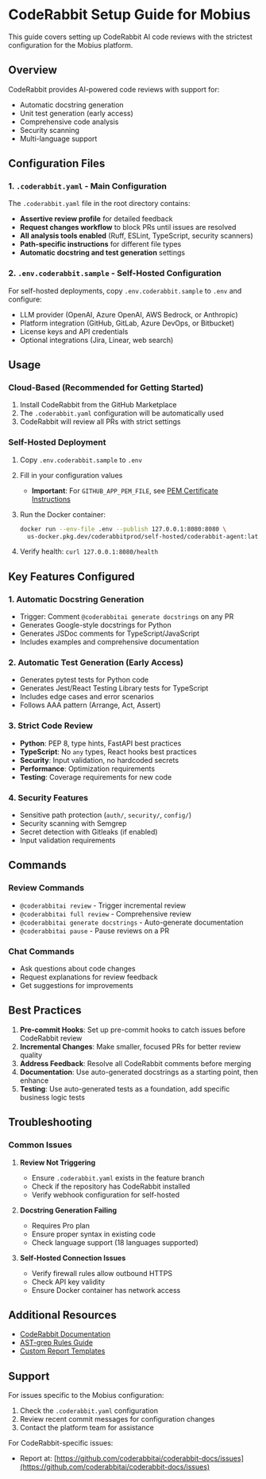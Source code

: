 # CodeRabbit Setup Guide for Mobius

This guide covers setting up CodeRabbit AI code reviews with the strictest
configuration for the Mobius platform.

## Overview

CodeRabbit provides AI-powered code reviews with support for:

- Automatic docstring generation
- Unit test generation (early access)
- Comprehensive code analysis
- Security scanning
- Multi-language support

## Configuration Files

### 1. `.coderabbit.yaml` - Main Configuration

The `.coderabbit.yaml` file in the root directory contains:

- **Assertive review profile** for detailed feedback
- **Request changes workflow** to block PRs until issues are resolved
- **All analysis tools enabled** (Ruff, ESLint, TypeScript, security scanners)
- **Path-specific instructions** for different file types
- **Automatic docstring and test generation** settings

### 2. `.env.coderabbit.sample` - Self-Hosted Configuration

For self-hosted deployments, copy `.env.coderabbit.sample` to `.env` and
configure:

- LLM provider (OpenAI, Azure OpenAI, AWS Bedrock, or Anthropic)
- Platform integration (GitHub, GitLab, Azure DevOps, or Bitbucket)
- License keys and API credentials
- Optional integrations (Jira, Linear, web search)

## Usage

### Cloud-Based (Recommended for Getting Started)

1. Install CodeRabbit from the GitHub Marketplace
2. The `.coderabbit.yaml` configuration will be automatically used
3. CodeRabbit will review all PRs with strict settings

### Self-Hosted Deployment

1. Copy `.env.coderabbit.sample` to `.env`
2. Fill in your configuration values
   - **Important**: For `GITHUB_APP_PEM_FILE`, see [PEM Certificate Instructions](./CODERABBIT_PEM_INSTRUCTIONS.md)
3. Run the Docker container:

   ```bash
   docker run --env-file .env --publish 127.0.0.1:8080:8080 \
     us-docker.pkg.dev/coderabbitprod/self-hosted/coderabbit-agent:latest
   ```

4. Verify health: `curl 127.0.0.1:8080/health`

## Key Features Configured

### 1. Automatic Docstring Generation

- Trigger: Comment `@coderabbitai generate docstrings` on any PR
- Generates Google-style docstrings for Python
- Generates JSDoc comments for TypeScript/JavaScript
- Includes examples and comprehensive documentation

### 2. Automatic Test Generation (Early Access)

- Generates pytest tests for Python code
- Generates Jest/React Testing Library tests for TypeScript
- Includes edge cases and error scenarios
- Follows AAA pattern (Arrange, Act, Assert)

### 3. Strict Code Review

- **Python**: PEP 8, type hints, FastAPI best practices
- **TypeScript**: No `any` types, React hooks best practices
- **Security**: Input validation, no hardcoded secrets
- **Performance**: Optimization requirements
- **Testing**: Coverage requirements for new code

### 4. Security Features

- Sensitive path protection (`auth/`, `security/`, `config/`)
- Security scanning with Semgrep
- Secret detection with Gitleaks (if enabled)
- Input validation requirements

## Commands

### Review Commands

- `@coderabbitai review` - Trigger incremental review
- `@coderabbitai full review` - Comprehensive review
- `@coderabbitai generate docstrings` - Auto-generate documentation
- `@coderabbitai pause` - Pause reviews on a PR

### Chat Commands

- Ask questions about code changes
- Request explanations for review feedback
- Get suggestions for improvements

## Best Practices

1. **Pre-commit Hooks**: Set up pre-commit hooks to catch issues before
   CodeRabbit review
2. **Incremental Changes**: Make smaller, focused PRs for better review quality
3. **Address Feedback**: Resolve all CodeRabbit comments before merging
4. **Documentation**: Use auto-generated docstrings as a starting point, then
   enhance
5. **Testing**: Use auto-generated tests as a foundation, add specific business
   logic tests

## Troubleshooting

### Common Issues

1. **Review Not Triggering**
   - Ensure `.coderabbit.yaml` exists in the feature branch
   - Check if the repository has CodeRabbit installed
   - Verify webhook configuration for self-hosted

2. **Docstring Generation Failing**
   - Requires Pro plan
   - Ensure proper syntax in existing code
   - Check language support (18 languages supported)

3. **Self-Hosted Connection Issues**
   - Verify firewall rules allow outbound HTTPS
   - Check API key validity
   - Ensure Docker container has network access

## Additional Resources

- [CodeRabbit Documentation](https://docs.coderabbit.ai/)
- [AST-grep Rules Guide](https://docs.coderabbit.ai/guides/review-instructions)
- [Custom Report Templates](https://docs.coderabbit.ai/guides/custom-reports)

## Support

For issues specific to the Mobius configuration:

1. Check the `.coderabbit.yaml` configuration
2. Review recent commit messages for configuration changes
3. Contact the platform team for assistance

For CodeRabbit-specific issues:

- Report at: [https://github.com/coderabbitai/coderabbit-docs/issues](https://github.com/coderabbitai/coderabbit-docs/issues)
